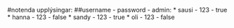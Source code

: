 #notenda upplýsingar:
##username - password - admin:
    * sausi - 123 - true 
    * hanna - 123 - false
    * sandy - 123 - true
    * oli - 123 - false

